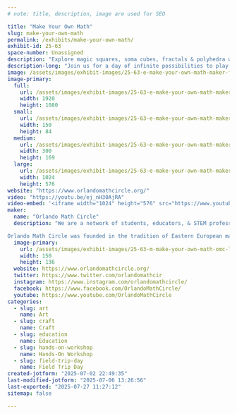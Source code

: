 ```yaml
---
# note: title, description, image are used for SEO

title: "Make Your Own Math"
slug: make-your-own-math
permalink: /exhibits/make-your-own-math/
exhibit-id: 25-63
space-number: Unassigned
description: "Explore magic squares, soma cubes, fractals & polyhedra with Orlando Math Circle facilitators!"
description-long: "Join us for a day of infinite possibilities to play with math through puzzles, games and hands-on math art. Math festival is an event at which children and adults play with mathematics. There are numerous tables set up, each with a facilitator and a problem set, game, puzzle, or activity. Participants play and explore individually or in groups, share insights, and make discoveries."
image: /assets/images/exhibit-images/25-63-e-make-your-own-math-maker-faire-omc-300x169.png
image-primary: 
  full:
    url: /assets/images/exhibit-images/25-63-e-make-your-own-math-maker-faire-omc-full.png
    width: 1920
    height: 1080
  small:
    url: /assets/images/exhibit-images/25-63-e-make-your-own-math-maker-faire-omc-150x84.png
    width: 150
    height: 84
  medium:
    url: /assets/images/exhibit-images/25-63-e-make-your-own-math-maker-faire-omc-300x169.png
    width: 300
    height: 169
  large:
    url: /assets/images/exhibit-images/25-63-e-make-your-own-math-maker-faire-omc-1024x576.png
    width: 1024
    height: 576
website: "https://www.orlandomathcircle.org/"
video: "https://youtu.be/ej_nH30AjRA"
video-embed: '<iframe width="1024" height="576" src="https://www.youtube.com/embed/ej_nH30AjRA?feature=oembed" frameborder="0" allow="accelerometer; autoplay; clipboard-write; encrypted-media; gyroscope; picture-in-picture; web-share" referrerpolicy="strict-origin-when-cross-origin" allowfullscreen title="Orlando Math Circle"></iframe>'
maker: 
  name: "Orlando Math Circle"
  description: "We are a network of students, educators, & STEM professionals that facilitate engaging math enrichment classes and events for local K-12 students in Central Florida. We focus on logic activities that promote creative problem solving & critical thinking.  We encourage people to play with mathematics and make mathematics their own by creating math stories, math art, doing math collaborations as well as exploring many other creative ways to enjoy the beauty of mathematics. Since the pandemic, we have broadened our reach to students that are far away because we now provide a variety of online classes and events.  Our online events have reached students in and out of US with events like math festivals, Math Contest for Girls, and online problem-solving sessions. 

Orlando Math Circle was founded in the tradition of Eastern European math circles where they have been part of the education culture for over a hundred years. Math circles were brought to the US in the 1990s by immigrants who wanted to provide a similar experience for their children. Now math circles can be found all over the United States, many affiliated with universities."
  image-primary:
    url: /assets/images/exhibit-images/25-63-m-make-your-own-math-omc-logo-omc-150x136.png
    width: 150
    height: 136
  website: https://www.orlandomathcircle.org/
  twitter: https://www.twitter.com/orlandomathcir
  instagram: https://www.instagram.com/orlandomathcircle/
  facebook: https://www.facebook.com/OrlandoMathCircle/
  youtube: https://www.youtube.com/OrlandoMathCircle
categories: 
  - slug: art
    name: Art
  - slug: craft
    name: Craft
  - slug: education
    name: Education
  - slug: hands-on-workshop
    name: Hands-On Workshop
  - slug: field-trip-day
    name: Field Trip Day
created-jotform: "2025-07-02 22:49:35"
last-modified-jotform: "2025-07-06 13:26:56"
last-exported: "2025-07-27 11:27:12"
sitemap: false

---
```

